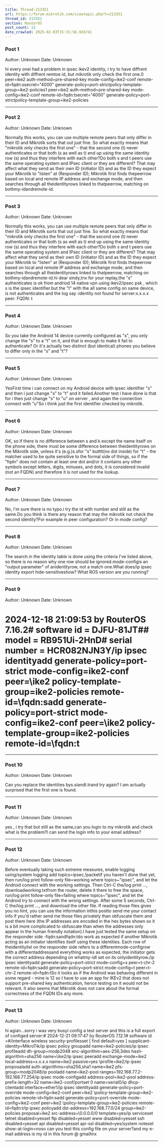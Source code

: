 ```yaml
---
title: Thread-213351
url: https://forum.mikrotik.com/viewtopic.php?t=213351
thread_id: 213351
section: RouterOS
post_count: 13
date_crawled: 2025-02-03T15:15:58.926741
---
```


### Post 1
Author: Unknown
Date: Unknown

hi every onei had a problem in ipsec ikev2 identity, i try to have diffrent identity with diffrent remtoe id, but mikrotik only check the first one.0    peer=ike2 auth-method=pre-shared-key mode-config=ike2-conf remote-id=fqdn:ssecret="4000" generate-policy=port-strictpolicy-template-group=ike2-policies1    peer=ike2 auth-method=pre-shared-key mode-config=ike2-conf remote-id=fqdn:tsecret="4000" generate-policy=port-strictpolicy-template-group=ike2-policies

---
### Post 2
Author: Unknown
Date: Unknown

Normally this works, you can use multiple remote peers that only differ in their ID and Mikrotik sorts that out just fine. So what exactly means that "mikrotik only checks the first one" - that the second one (t) never authenticates or that both (s as well as t) end up using the same identity row (s) and thus they interfere with each other?Do both s and t peers use the same operating system and IPsec client or they are different? That may affect what they send as their own ID (initiator ID) and as the ID they expect your Mikrotik to "listen" at (Responder ID); Mikrotik first finds thepeerrow based on local and remote IP address and exchange mode, and then searches through all theidentityrows linked to thatpeerrow, matching on bothmy-idandremote-id.

---
### Post 3
Author: Unknown
Date: Unknown

Normally this works, you can use multiple remote peers that only differ in their ID and Mikrotik sorts that out just fine. So what exactly means that "mikrotik only checks the first one" - that the second one (t) never authenticates or that both (s as well as t) end up using the same identity row (s) and thus they interfere with each other?Do both s and t peers use the same operating system and IPsec client or they are different? That may affect what they send as their own ID (initiator ID) and as the ID they expect your Mikrotik to "listen" at (Responder ID); Mikrotik first finds thepeerrow based on local and remote IP address and exchange mode, and then searches through all theidentityrows linked to thatpeerrow, matching on bothmy-idandremote-id.hi dear sindy,tnx for your replay,the "s" authenticates is ok from andriod 14 native vpn using ikev2/ipsec psk , which s is the ipsec identifier.but the "t" with the all same config on same device, is not authenticates and the log say :identity not found for server:x.x.x.x peer: FQDN: t

---
### Post 4
Author: Unknown
Date: Unknown

So you take the Android 14 device currently configured as "s", you only change the "s" to a "t" on it, and that is enough to make it fail to authenticate? Or it's actually two distinct (but identical) phones you believe to differ only in the "s" and "t"?

---
### Post 5
Author: Unknown
Date: Unknown

YesFirst time i can connect on my Android device   with ipsec identifier "s" and then i just change "s" to "t" and it failed.Another test i have done is that for i then just change "s" to "u" on server , and again the connection connect with "u"So i think just the first identifier checked by mikrotik.

---
### Post 6
Author: Unknown
Date: Unknown

OK, so if there is no difference between s and k except the name itself on the phone side, there must be some difference between theidentityrows on the Mikrotik side, unless it's (e.g.)s.sfor "s" butttt(no dot inside) for "t" - the matcher used to be quite sensitive to the formal side of things, so if the "fqdn" does not contain at least one dot and/or it contains any other symbols except letters, digits, minuses, and dots, it is considered invalid (not an FQDN) and therefore it is not used for the lookup.

---
### Post 7
Author: Unknown
Date: Unknown

No, I'm sure there is no typo.i try the id with number and still as the same.Do you think is there any reason that may the mikrotik not check the second identity?For example in peer configuration? Or in mode config?

---
### Post 8
Author: Unknown
Date: Unknown

The search in the identity table is done using the criteria I've listed above, so there is no reason why one row should be ignored.mode-configis an "output parameter" of anidentityrow, not a match one.What does/ip ipsec identity export hide-sensitiveshow? What ROS version are you running?

---
### Post 9
Author: Unknown
Date: Unknown

# 2024-12-18 21:09:53 by RouterOS 7.16.2# software id = DJFU-81JT## model = RB951Ui-2HnD# serial number = HCR082NJN3Y/ip ipsec identityadd generate-policy=port-strict mode-config=ike2-conf peer=\ike2 policy-template-group=ike2-policies remote-id=\fqdn:sadd generate-policy=port-strict mode-config=ike2-conf peer=\ike2 policy-template-group=ike2-policies remote-id=\fqdn:t

---
### Post 10
Author: Unknown
Date: Unknown

Can you replace the identities bys.siandt.trand try again? I am actually surprised that the first one is found.

---
### Post 11
Author: Unknown
Date: Unknown

yes , i try that but still as the same,can you login to my mikrotik and check what is the problem?I can send the login info to your email address?

---
### Post 12
Author: Unknown
Date: Unknown

Before eventually taking such extreme measures, enable logging using/system logging add topics=ipsec,!packetif you haven't done that yet, then run/log print follow-only file=working where topics~"ipsec", and let the Android connect with the working settings. Then Ctrl-C the/log print ..., downloadworking.txtfrom the router, delete it there to free the space, run/log print follow-only file=failing where topics~"ipsec", and let the Android try to connect with the wrong settings. After some 5 seconds, Ctrl-C the/log print ..., and download the other file. If reading those files gives you no hint, you can use the information inthis postto send me your contact info if you'd rather send me those files privately than obfuscate them and post them here (the IP addresses are encoded in the hex bytes shown so it is a bit more complicated to obfuscate than when the addresses only appear in the human friendly notation).I have just tested the same setup on the responder side -fqdn:sandfqdn:tdo work as expected if another Mikrotik acting as an initiator identifies itself using these identities. Each row of theidentitylist on the responder side refers to a differentmode-configrow with a differentaddressand everything works as expected, the initiator gets the correct address depending on whatmy-idI set on its onlyidentityrow./ip ipsec identityadd generate-policy=port-strict mode-config=s peer=t-chr-2 remote-id=fqdn:sadd generate-policy=port-strict mode-config=t peer=t-chr-2 remote-id=fqdn:tSo it looks as if the Android was behaving different in some regard - mine is 12 so I have to use an app for IKEv2 that does not support pre-shared key authentication, hence testing on it would not be relevant. It also seems that Mikrotik does not care about the formal correctness of the FQDN IDs any more.

---
### Post 13
Author: Unknown
Date: Unknown

hi agian...sorry i was very busyi config a  test server and this is a full export of configed server:# 2024-12-21 09:17:47 by RouterOS 7.12.1# software id =#/interface wireless security-profilesset [ find default=yes ] supplicant-identity=MikroTik/ip ipsec policy groupadd name=ike2-policies/ip ipsec profileadd dh-group=modp2048 enc-algorithm=aes-256,3des hash-algorithm=sha256 name=\ike2/ip ipsec peeradd exchange-mode=ike2 local-address=x.x.x.x name=ike2 passive=yes \profile=ike2/ip ipsec proposaladd auth-algorithms=sha256,sha1 name=ike2 pfs-group=modp2048/ip pooladd name=ike2-pool ranges=192.168.77.2-192.168.77.254/ip ipsec mode-configadd address-pool=ike2-pool address-prefix-length=32 name=ike2-conf/portset 0 name=serial0/ip dhcp-clientadd interface=ether1/ip ipsec identityadd generate-policy=port-override mode-config=ike2-conf peer=ike2 \policy-template-group=ike2-policies remote-id=fqdn:sadd generate-policy=port-override mode-config=ike2-conf peer=ike2 \policy-template-group=ike2-policies remote-id=fqdn:t/ip ipsec policyadd dst-address=192.168.77.0/24 group=ike2-policies proposal=ike2 src-address=\0.0.0.0/0 template=yes/ip serviceset telnet disabled=yesset ftp disabled=yesset www disabled=yesset ssh disabled=yesset api disabled=yesset api-ssl disabled=yes/system noteset show-at-login=noso can you test this config file on your server?and my e-mail address is my id in this forum @ gmailtnx

---
